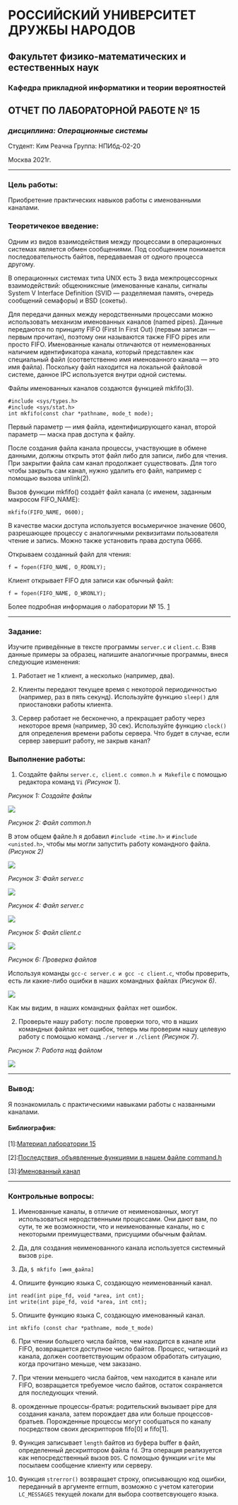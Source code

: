 # РОССИЙСКИЙ УНИВЕРСИТЕТ ДРУЖБЫ НАРОДОВ
## Факультет физико-математических и естественных наук
### Кафедра прикладной информатики и теории вероятностей

## ОТЧЕТ ПО ЛАБОРАТОРНОЙ РАБОТЕ № 15
### *дисциплина: Операционные системы*

Студент: Ким Реачна
Группа: НПИбд-02-20

Москва
2021г.

---
### Цель работы:

Приобретение практических навыков работы с именованными каналами.

### Теоретичекое введение:

Одним из видов взаимодействия между процессами в операционных системах является обмен сообщениями. Под сообщением понимается последовательность байтов, передаваемая от одного процесса другому.

В операционных системах типа UNIX есть 3 вида межпроцессорных взаимодействий: общеюниксные (именованные каналы, сигналы System V Interface Definition (SVID — разделяемая память, очередь сообщений семафоры) и BSD (сокеты). 

Для передачи данных между неродственными процессами можно использовать механизм именованных каналов (named pipes). Данные передаются по принципу FIFO (First In First Out) (первым записан — первым прочитан), поэтому они называются также FIFO pipes или просто FIFO. Именованные каналы отличаются от неименованных наличием идентификатора канала, который представлен как специальный файл (соответственно имя именованного канала — это имя файла). Поскольку файл находится на локальной файловой системе, данное IPC используется внутри одной системы. 

Файлы именованных каналов создаются функцией mkfifo(3).

```
#include <sys/types.h>
#include <sys/stat.h>
int mkfifo(const char *pathname, mode_t mode);
```

Первый параметр — имя файла, идентифицирующего канал, второй параметр — маска прав доступа к файлу.

После создания файла канала процессы, участвующие в обмене данными, должны открыть этот файл либо для записи, либо для чтения. При закрытии файла сам канал продолжает существовать. Для того чтобы закрыть сам канал, нужно удалить его файл, например с помощью вызова unlink(2).

Вызов функции mkfifo() создаёт файл канала (с именем, заданным макросом FIFO_NAME):

```
mkfifo(FIFO_NAME, 0600);
```

В качестве маски доступа используется восьмеричное значение 0600, разрешающее процессу с аналогичными реквизитами пользователя чтение и запись. Можно также установить права доступа 0666.

Открываем созданный файл для чтения:

```
f = fopen(FIFO_NAME, O_RDONLY);
```

Клиент открывает FIFO для записи как обычный файл:
```
f = fopen(FIFO_NAME, O_WRONLY);
```

Более подробная информация о лаборатории № 15. [1](https://esystem.rudn.ru/pluginfile.php/1142389/mod_resource/content/1/013-ipc-fifo.pdf) 

---

### Задание:

Изучите приведённые в тексте программы ```server.c``` и ```client.c```. Взяв данные примеры за образец, напишите аналогичные программы, внеся следующие изменения:

1. Работает не 1 клиент, а несколько (например, два).

2. Клиенты передают текущее время с некоторой периодичностью (например, раз в пять секунд). Используйте функцию ```sleep()``` для приостановки работы клиента.

3. Сервер работает не бесконечно, а прекращает работу через некоторое время (например, 30 сек). Используйте функцию ```clock()``` для определения времени работы сервера. Что будет в случае, если сервер завершит работу, не закрыв канал?


### Выполнение работы:

1. Создайте файлы ```server.c, client.c common.h и Makefile``` с помощью редактора команд ```Vi``` *(Рисунок 1)*.

*Рисунок 1: Создайте файлы*

![](https://sun9-22.userapi.com/impg/Hhc12sA-r1Hnk5B1A4hz2iYk0Kb1qCHs370clA/n6WhzmeUsrg.jpg?size=420x63&quality=96&sign=2dcbcfa1ff48b09f5a01f9c18c6ce9d5&type=album)

*Рисунок 2: Файл common.h*

В этом общем файле.h я добавил ```#include <time.h>``` и ```#include <unisted.h>```, чтобы мы могли запустить работу командного файла.*(Рисунок 2)* 

![](https://sun9-18.userapi.com/impg/Z_RSRwqTjA4vcUxf9VyJmQ2tuzd1j7WMQ_-RSw/mbpdVc-qpS4.jpg?size=729x456&quality=96&sign=2e3bdf00cfeacae8d8dac9ad3ca099a4&type=album) 

*Рисунок 3: Файл server.c*

![](https://sun9-24.userapi.com/impg/GxDtFPcWVRqGGtL-ruatVwiWcLrbNVw_f-8oDQ/p8VAz9h-nSc.jpg?size=883x595&quality=96&sign=235afc554ea517b6e8fe5a7ad52f7270&type=album)

*Рисунок 4: Файл server.c*

![](https://sun9-58.userapi.com/impg/UNIx6jUj0rZ53CcvGmc0oO5ge6K9ogMZaYcsRw/8uXY_8WwyOU.jpg?size=917x469&quality=96&sign=643cf04c5479c9b47c0060a258790632&type=album)

*Рисунок 5: Файл client.c*

![](https://sun9-27.userapi.com/impg/lqbH1ZW12d7HycGS1wL8hWmdJ7YpmkJc5Axdeg/7J6_C0DL_po.jpg?size=896x759&quality=96&sign=7f8e03cfce31571b879aa4b23acbc1e1&type=album)

*Рисунок 6: Проверка файлов*

Используя команды ```gcc-c server.c и gcc -c client.c```, чтобы проверить, есть ли какие-либо ошибки в наших командных файлах *(Рисунок 6)*.

![](https://sun9-50.userapi.com/impg/KODxfNZt_lgnm3B6-OOzCruVqo26ftRloNB7lg/X6PmBgNoWeg.jpg?size=516x125&quality=96&sign=c4e606e46b20ac2826a99077a0c06e8a&type=album)

Как мы видим, в наших командных файлах нет ошибок. 

2. Проверьте нашу работу: после проверки того, что в наших командных файлах нет ошибок, теперь мы проверим нашу целевую работу с помощью команд ```./server``` и ```./client``` *(Рисунок 7)*. 

*Рисунок 7: Работа над файлом*

![](https://sun9-17.userapi.com/impg/Wi8uv8WRgqPhchLe0aS1gN9WfMZQBqPCqsDU9A/zk0rhMa6314.jpg?size=1186x333&quality=96&sign=1303caf024f83e6f727e70d138db8c56&type=album) 

---

### Вывод:

Я познакомилаль с практическими навыками работы с названными каналами.

#### Библиография:

[1]:[Материал лаборатории 15](https://esystem.rudn.ru/pluginfile.php/1142389/mod_resource/content/1/013-ipc-fifo.pdf)

[2]:[Последствия, объявленные функциями в нашем файле command.h](https://ru.stackoverflow.com/questions/213706/warning-implicit-declaration-of-function-read-write)

[3]:[Именованный канал](https://ru.wikipedia.org/wiki/%D0%98%D0%BC%D0%B5%D0%BD%D0%BE%D0%B2%D0%B0%D0%BD%D0%BD%D1%8B%D0%B9_%D0%BA%D0%B0%D0%BD%D0%B0%D0%BB)

---

### Контрольные вопросы:

1. Именованные каналы, в отличие от неименованных, могут использоваться неродственными процессами. Они дают вам, по сути, те же возможности, что и неименованные каналы, но с некоторыми преимуществами, присущими обычным файлам.

2. Да, для создания неименованного канала используется системный вызов ```pipe```. 

3. Да, ```$ mkfifo [имя_файла]```

4. Опишите функцию языка С, создающую неименованный канал.

```
int read(int pipe_fd, void *area, int cnt);
int write(int pipe_fd, void *area, int cnt);
```

5. Опишите функцию языка С, создающую именованный канал.

```
int mkfifo (const char *pathname, mode_t_mode)
```
6. При чтении большего числа байтов, чем находится в канале или FIFO, возвращается доступное число байтов. Процесс, читающий из канала, должен соответствующим образом обработать ситуацию, когда прочитано меньше, чем заказано.

7. При чтении меньшего числа байтов, чем находится в канале или FIFO, возвращается требуемое число байтов, остаток сохраняется для последующих чтений.

8. орожденные процессы-братья: родительский вызывает pipe для создания канала, затем порождает два или больше процессов-братьев. Порожденные процессы могут сообшаться по каналу посредством своих дескрипторов fifo[0] и fifo[1].

9. Функция записывает ```length``` байтов из буфера buffer в файл, определенный дескриптором файла ```fd```. Эта операция реализуется как непосредственный вызов ```DOS```. С помощью функции ```write``` мы посылаем сообщение клиенту или серверу.

10. Функция ```strerror()``` возвращает строку, описывающую код ошибки, переданный в аргументе errnum, возможно с учетом категории ```LC_MESSAGES``` текущей локали для выбора соответсвующего языка.